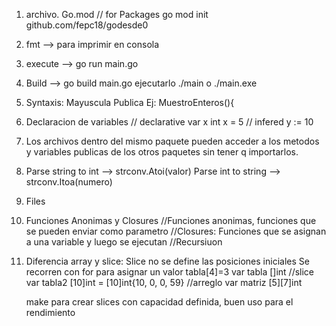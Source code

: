 1. archivo. Go.mod // for Packages
   go mod init github.com/fepc18/godesde0

2. fmt --> para imprimir en consola

3. execute --> go run main.go

4. Build --> go build main.go
   ejecutarlo ./main o ./main.exe

5. Syntaxis: Mayuscula Publica
   Ej: MuestroEnteros(){
6. Declaracion de variables
   // declarative
   var x int
   x = 5
   // infered
   y := 10

7. Los archivos dentro del mismo paquete pueden acceder a los metodos y variables publicas de los otros paquetes sin tener q importarlos.

8. Parse string to int --> strconv.Atoi(valor)
   Parse int to string --> strconv.Itoa(numero)

9. Files

10. Funciones Anonimas y Closures
    //Funciones anonimas, funciones que se pueden enviar como parametro
    //Closures: Funciones que se asignan a una variable y luego se ejecutan
    //Recursiuon

11. Diferencia array y slice: Slice no se define las posiciones iniciales
    Se recorren con for
    para asignar un valor
    tabla[4]=3
    var tabla []int //slice
    var tabla2 [10]int = [10]int{10, 0, 0, 59} //arreglo
    var matriz [5][7]int

    make para crear slices con capacidad definida, buen uso para el rendimiento
